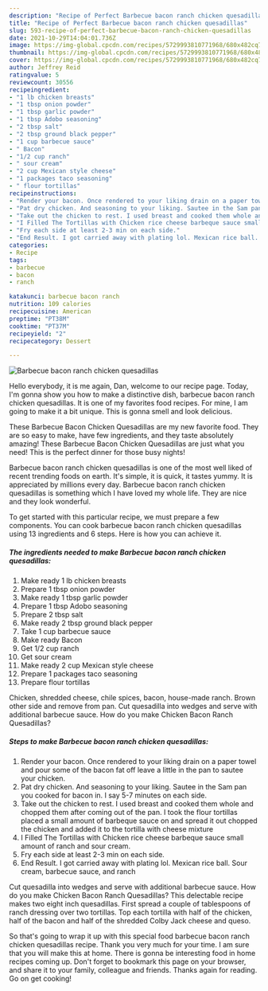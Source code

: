 ```yaml
---
description: "Recipe of Perfect Barbecue bacon ranch chicken quesadillas"
title: "Recipe of Perfect Barbecue bacon ranch chicken quesadillas"
slug: 593-recipe-of-perfect-barbecue-bacon-ranch-chicken-quesadillas
date: 2021-10-29T14:04:01.736Z
image: https://img-global.cpcdn.com/recipes/5729993810771968/680x482cq70/barbecue-bacon-ranch-chicken-quesadillas-recipe-main-photo.jpg
thumbnail: https://img-global.cpcdn.com/recipes/5729993810771968/680x482cq70/barbecue-bacon-ranch-chicken-quesadillas-recipe-main-photo.jpg
cover: https://img-global.cpcdn.com/recipes/5729993810771968/680x482cq70/barbecue-bacon-ranch-chicken-quesadillas-recipe-main-photo.jpg
author: Jeffrey Reid
ratingvalue: 5
reviewcount: 30556
recipeingredient:
- "1 lb chicken breasts"
- "1 tbsp onion powder"
- "1 tbsp garlic powder"
- "1 tbsp Adobo seasoning"
- "2 tbsp salt"
- "2 tbsp ground black pepper"
- "1 cup barbecue sauce"
- " Bacon"
- "1/2 cup ranch"
- " sour cream"
- "2 cup Mexican style cheese"
- "1 packages taco seasoning"
- " flour tortillas"
recipeinstructions:
- "Render your bacon. Once rendered to your liking drain on a paper towel and pour some of the bacon fat off leave a little in the pan to sautee your chicken."
- "Pat dry chicken. And seasoning to your liking. Sautee in the Sam pan you cooked for bacon in. I say 5-7 minutes on each side."
- "Take out the chicken to rest. I used breast and cooked them whole and chopped them after coming out of the pan. I took the flour tortillas placed a small amount of barbeque sauce on and spread it out chopped the chicken and added it to the tortilla with cheese mixture"
- "I Filled The Tortillas with Chicken rice cheese barbeque sauce small amount of ranch and sour cream."
- "Fry each side at least 2-3 min on each side."
- "End Result. I got carried away with plating lol. Mexican rice ball. Sour cream, barbecue sauce, and ranch"
categories:
- Recipe
tags:
- barbecue
- bacon
- ranch

katakunci: barbecue bacon ranch 
nutrition: 109 calories
recipecuisine: American
preptime: "PT38M"
cooktime: "PT37M"
recipeyield: "2"
recipecategory: Dessert

---
```



![Barbecue bacon ranch chicken quesadillas](https://img-global.cpcdn.com/recipes/5729993810771968/680x482cq70/barbecue-bacon-ranch-chicken-quesadillas-recipe-main-photo.jpg)

Hello everybody, it is me again, Dan, welcome to our recipe page. Today, I'm gonna show you how to make a distinctive dish, barbecue bacon ranch chicken quesadillas. It is one of my favorites food recipes. For mine, I am going to make it a bit unique. This is gonna smell and look delicious.

These Barbecue Bacon Chicken Quesadillas are my new favorite food. They are so easy to make, have few ingredients, and they taste absolutely amazing! These Barbecue Bacon Chicken Quesadillas are just what you need! This is the perfect dinner for those busy nights!

Barbecue bacon ranch chicken quesadillas is one of the most well liked of recent trending foods on earth. It's simple, it is quick, it tastes yummy. It is appreciated by millions every day. Barbecue bacon ranch chicken quesadillas is something which I have loved my whole life. They are nice and they look wonderful.


To get started with this particular recipe, we must prepare a few components. You can cook barbecue bacon ranch chicken quesadillas using 13 ingredients and 6 steps. Here is how you can achieve it.

<!--inarticleads1-->

##### The ingredients needed to make Barbecue bacon ranch chicken quesadillas:

1. Make ready 1 lb chicken breasts
1. Prepare 1 tbsp onion powder
1. Make ready 1 tbsp garlic powder
1. Prepare 1 tbsp Adobo seasoning
1. Prepare 2 tbsp salt
1. Make ready 2 tbsp ground black pepper
1. Take 1 cup barbecue sauce
1. Make ready  Bacon
1. Get 1/2 cup ranch
1. Get  sour cream
1. Make ready 2 cup Mexican style cheese
1. Prepare 1 packages taco seasoning
1. Prepare  flour tortillas


Chicken, shredded cheese, chile spices, bacon, house-made ranch. Brown other side and remove from pan. Cut quesadilla into wedges and serve with additional barbecue sauce. How do you make Chicken Bacon Ranch Quesadillas? 

<!--inarticleads2-->

##### Steps to make Barbecue bacon ranch chicken quesadillas:

1. Render your bacon. Once rendered to your liking drain on a paper towel and pour some of the bacon fat off leave a little in the pan to sautee your chicken.
1. Pat dry chicken. And seasoning to your liking. Sautee in the Sam pan you cooked for bacon in. I say 5-7 minutes on each side.
1. Take out the chicken to rest. I used breast and cooked them whole and chopped them after coming out of the pan. I took the flour tortillas placed a small amount of barbeque sauce on and spread it out chopped the chicken and added it to the tortilla with cheese mixture
1. I Filled The Tortillas with Chicken rice cheese barbeque sauce small amount of ranch and sour cream.
1. Fry each side at least 2-3 min on each side.
1. End Result. I got carried away with plating lol. Mexican rice ball. Sour cream, barbecue sauce, and ranch


Cut quesadilla into wedges and serve with additional barbecue sauce. How do you make Chicken Bacon Ranch Quesadillas? This delectable recipe makes two eight inch quesadillas. First spread a couple of tablespoons of ranch dressing over two tortillas. Top each tortilla with half of the chicken, half of the bacon and half of the shredded Colby Jack cheese and queso. 

So that's going to wrap it up with this special food barbecue bacon ranch chicken quesadillas recipe. Thank you very much for your time. I am sure that you will make this at home. There is gonna be interesting food in home recipes coming up. Don't forget to bookmark this page on your browser, and share it to your family, colleague and friends. Thanks again for reading. Go on get cooking!
